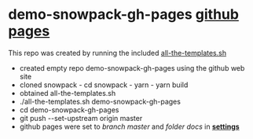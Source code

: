 # demo-snowpack-gh-pages [github pages](https://markfirmware.github.io/demo-snowpack-gh-pages/)

This repo was created by running the included [all-the-templates.sh](all-the-templates.sh)

- created empty repo demo-snowpack-gh-pages using the github web site
- cloned snowpack - cd snowpack - yarn - yarn build
- obtained all-the-templates.sh
- ./all-the-templates.sh demo-snowpack-gh-pages
- cd demo-snowpack-gh-pages
- git push --set-upstream origin master
- github pages were set to *branch master* and *folder docs* in **[settings](https://github.com/markfirmware/demo-snowpack-gh-pages/settings)**
